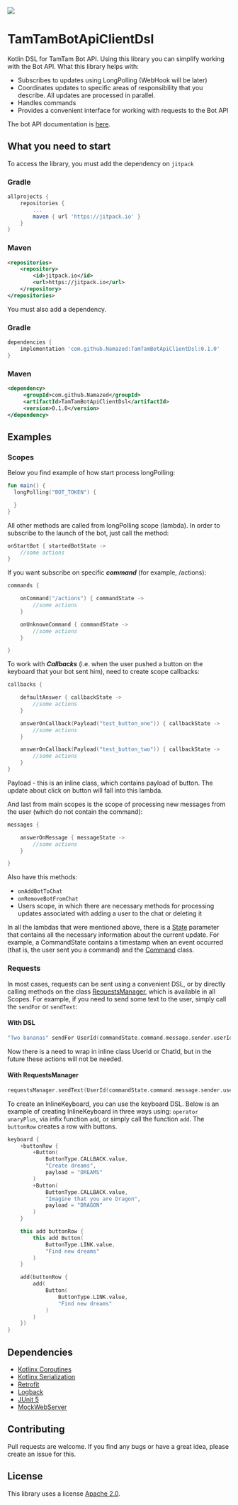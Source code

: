 [![](https://jitpack.io/v/Namazed/TamTamBotApiClientDsl.svg)](https://jitpack.io/#Namazed/TamTamBotApiClientDsl)
# TamTamBotApiClientDsl

Kotlin DSL for TamTam Bot API. Using this library you can simplify working with the Bot API. 
What this library helps with:
* Subscribes to updates using LongPolling (WebHook will be later)
* Coordinates updates to specific areas of responsibility that you describe. All updates are processed in parallel.
* Handles commands
* Provides a convenient interface for working with requests to the Bot API

The bot API documentation is [here](https://dev.tamtam.chat).

## What you need to start

To access the library, you must add the dependency on ```jitpack```

### Gradle
```groovy
allprojects {
	repositories {
		...
		maven { url 'https://jitpack.io' }
	}
}
```
### Maven
```xml
<repositories>
	<repository>
	    <id>jitpack.io</id>
	    <url>https://jitpack.io</url>
	</repository>
</repositories>
```
You must also add a dependency.

### Gradle
```groovy
dependencies {
    implementation 'com.github.Namazed:TamTamBotApiClientDsl:0.1.0'
}
```
### Maven
```xml
<dependency>
	 <groupId>com.github.Namazed</groupId>
	 <artifactId>TamTamBotApiClientDsl</artifactId>
	 <version>0.1.0</version>
</dependency>
```

## Examples

### Scopes
Below you find example of how start process longPolling:
```kotlin
fun main() {
  longPolling("BOT_TOKEN") {

  }
}
```
All other methods are called from longPolling scope (lambda).
In order to subscribe to the launch of the bot, just call the method:
```kotlin
onStartBot { startedBotState ->
    //some actions
}
```
If you want subscribe on specific ***command*** (for example, /actions):
```kotlin
commands {

    onCommand("/actions") { commandState ->
        //some actions
    }

    onUnknownCommand { commandState ->
        //some actions
    }

}
```
To work with ***Callbacks*** (i.e. when the user pushed a button on the keyboard that your bot sent him),
need to create scope callbacks:
```kotlin
callbacks {

    defaultAnswer { callbackState ->
        //some actions
    }

    answerOnCallback(Payload("test_button_one")) { callbackState ->
        //some actions
    }

    answerOnCallback(Payload("test_button_two")) { callbackState ->
        //some actions
    }
}
```
Payload - this is an inline class, which contains payload of button. The update about click on button will fall into this lambda.

And last from main scopes is the scope of processing new messages from the user (which do not contain the command):
```kotlin
messages {

    answerOnMessage { messageState ->
        //some actions
    }

}
```
Also have this methods: 
* ```onAddBotToChat```
* ```onRemoveBotFromChat``` 
* Users scope, in which there are necessary methods for processing updates
associated with adding a user to the chat or deleting it

In all the lambdas that were mentioned above, there is a [State](https://github.com/Namazed/TamTamBotApiClientDsl/blob/master/library/src/main/kotlin/chat/tamtam/botsdk/state/UpdateState.kt) parameter that contains all the necessary information about the current update.
For example, a CommandState contains a timestamp when an event occurred (that is, the user sent you a command) and the [Command](https://github.com/Namazed/TamTamBotApiClientDsl/blob/master/library/src/main/kotlin/chat/tamtam/botsdk/model/Command.kt) class.

### Requests
In most cases, requests can be sent using a convenient DSL, or by directly calling methods on the class [RequestsManager](https://github.com/Namazed/TamTamBotApiClientDsl/blob/master/library/src/main/kotlin/chat/tamtam/botsdk/client/RequestsManager.kt), which is available in all Scopes.
For example, if you need to send some text to the user, simply call the ```sendFor``` or ```sendText```:

#### With DSL
```kotlin
"Two bananas" sendFor UserId(commandState.command.message.sender.userId)
```
Now there is a need to wrap in inline class UserId or ChatId, but in the future these actions will not be needed.

#### With RequestsManager
```kotlin
requestsManager.sendText(UserId(commandState.command.message.sender.userId), "Two bananas")
```
To create an InlineKeyboard, you can use the keyboard DSL. Below is an example of creating InlineKeyboard in three ways using: ```operator unaryPlus```, via infix function ```add```, or simply call the function ```add```.
The ```buttonRow``` creates a row with buttons.

```kotlin
keyboard {
    +buttonRow {
        +Button(
            ButtonType.CALLBACK.value,
            "Create dreams",
            payload = "DREAMS"
        )
        +Button(
            ButtonType.CALLBACK.value,
            "Imagine that you are Dragon",
            payload = "DRAGON"
        )
    }

    this add buttonRow {
        this add Button(
            ButtonType.LINK.value,
            "Find new dreams"
        )
    }

    add(buttonRow {
        add(
            Button(
                ButtonType.LINK.value,
                "Find new dreams"
            )
        )
    })
}
```
## Dependencies
- [Kotlinx Coroutines](https://github.com/Kotlin/kotlinx.coroutines)
- [Kotlinx Serialization](https://github.com/Kotlin/kotlinx.serialization)
- [Retrofit](https://square.github.io/retrofit/)
- [Logback](https://logback.qos.ch/)
- [JUnit 5](https://junit.org/junit5/)
- [MockWebServer](https://github.com/square/okhttp/tree/master/mockwebserver)

## Contributing

Pull requests are welcome. If you find any bugs or have a great idea, please create an issue for this.

## License
This library uses a license [Apache 2.0](https://www.apache.org/licenses/LICENSE-2.0).
